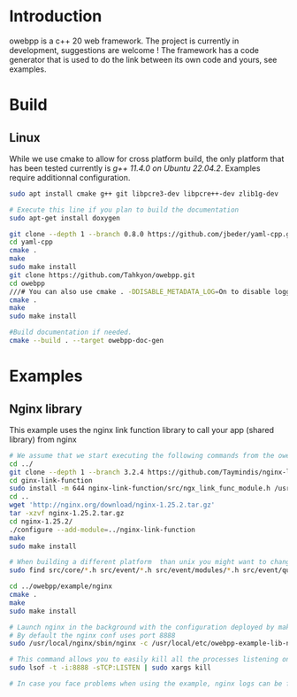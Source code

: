 # Introduction

owebpp is a c++ 20 web framework. The project is currently in development, suggestions are welcome !
The framework has a code generator that is used to do the link between its own code and yours, see examples.

# Build

## Linux

While we use cmake to allow for cross platform build, the only platform that has been tested currently is *g++ 11.4.0 on Ubuntu 22.04.2*. Examples require additionnal configuration.

```sh
sudo apt install cmake g++ git libpcre3-dev libpcre++-dev zlib1g-dev

# Execute this line if you plan to build the documentation
sudo apt-get install doxygen

git clone --depth 1 --branch 0.8.0 https://github.com/jbeder/yaml-cpp.git
cd yaml-cpp
cmake .
make
sudo make install
git clone https://github.com/Tahkyon/owebpp.git
cd owebpp
///# You can also use cmake . -DDISABLE_METADATA_LOG=On to disable logging of the metadata (file, function name, line and column since it might contain sensitive information.
cmake .
make
sudo make install

#Build documentation if needed.
cmake --build . --target owebpp-doc-gen
```

# Examples

## Nginx library

This example uses the nginx link function library to call your app (shared library) from nginx

```sh
# We assume that we start executing the following commands from the owebpp directory
cd ../
git clone --depth 1 --branch 3.2.4 https://github.com/Taymindis/nginx-link-function.git
cd ginx-link-function
sudo install -m 644 nginx-link-function/src/ngx_link_func_module.h /usr/local/include/
cd ..
wget 'http://nginx.org/download/nginx-1.25.2.tar.gz'
tar -xzvf nginx-1.25.2.tar.gz
cd nginx-1.25.2/
./configure --add-module=../nginx-link-function
make
sudo make install

# When building a different platform  than unix you might want to change the path src/os/unix/*.h to the appropriate value
sudo find src/core/*.h src/event/*.h src/event/modules/*.h src/event/quic/*.h src/os/unix/*.h objs/*.h src/http/*.h src/http/modules/*.h /usr/local/include -name "*.h" -exec install -m 664 {} /usr/local/include \;

cd ../owebpp/example/nginx
cmake .
make
sudo make install

# Launch nginx in the background with the configuration deployed by make install
# By default the nginx conf uses port 8888
sudo /usr/local/nginx/sbin/nginx -c /usr/local/etc/owebpp-example-lib-nginx/nginx.conf

# This command allows you to easily kill all the processes listening on the port 8888 for test purpose
sudo lsof -t -i:8888 -sTCP:LISTEN | sudo xargs kill

# In case you face problems when using the example, nginx logs can be found in /usr/local/nginx/logs/ and the library logs are in /var/log/libnginx.log
```
